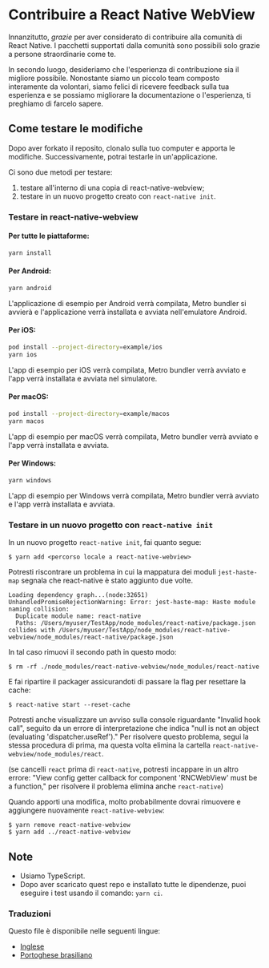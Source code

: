# Contribuire a React Native WebView

Innanzitutto, _grazie_ per aver considerato di contribuire alla comunità di React Native. I pacchetti supportati dalla comunità sono possibili solo grazie a persone straordinarie come te.

In secondo luogo, desideriamo che l'esperienza di contribuzione sia il migliore possibile. Nonostante siamo un piccolo team composto interamente da volontari, siamo felici di ricevere feedback sulla tua esperienza e se possiamo migliorare la documentazione o l'esperienza, ti preghiamo di farcelo sapere.

## Come testare le modifiche

Dopo aver forkato il reposito, clonalo sulla tuo computer e apporta le modifiche. Successivamente, potrai testarle in un'applicazione.

Ci sono due metodi per testare:
1) testare all'interno di una copia di react-native-webview;
2) testare in un nuovo progetto creato con `react-native init`.

### Testare in react-native-webview

#### Per tutte le piattaforme:

```sh
yarn install
```

#### Per Android:

```sh
yarn android
```

L'applicazione di esempio per Android verrà compilata, Metro bundler si avvierà e l'applicazione verrà installata e avviata nell'emulatore Android.

#### Per iOS:

```sh
pod install --project-directory=example/ios
yarn ios
```

L'app di esempio per iOS verrà compilata, Metro bundler verrà avviato e l'app verrà installata e avviata nel simulatore.

#### Per macOS:

```sh
pod install --project-directory=example/macos
yarn macos
```

L'app di esempio per macOS verrà compilata, Metro bundler verrà avviato e l'app verrà installata e avviata.

#### Per Windows:

```sh
yarn windows
```

L'app di esempio per Windows verrà compilata, Metro bundler verrà avviato e l'app verrà installata e avviata.

### Testare in un nuovo progetto con `react-native init`

In un nuovo progetto `react-native init`, fai quanto segue:

```
$ yarn add <percorso locale a react-native-webview>
```

Potresti riscontrare un problema in cui la mappatura dei moduli `jest-haste-map` segnala che react-native è stato aggiunto due volte.

```
Loading dependency graph...(node:32651) UnhandledPromiseRejectionWarning: Error: jest-haste-map: Haste module naming collision:
  Duplicate module name: react-native
  Paths: /Users/myuser/TestApp/node_modules/react-native/package.json collides with /Users/myuser/TestApp/node_modules/react-native-webview/node_modules/react-native/package.json
```

In tal caso rimuovi il secondo path in questo modo:

```
$ rm -rf ./node_modules/react-native-webview/node_modules/react-native
```

E fai ripartire il packager assicurandoti di passare la flag per resettare la cache:

```
$ react-native start --reset-cache
```

Potresti anche visualizzare un avviso sulla console riguardante "Invalid hook call", seguito da un errore di interpretazione che indica "null is not an object (evaluating 'dispatcher.useRef')." Per risolvere questo problema, segui la stessa procedura di prima, ma questa volta elimina la cartella `react-native-webview/node_modules/react`.

(se cancelli `react` prima di `react-native`, potresti incappare in un altro errore: "View config getter callback for component 'RNCWebView' must be a function," per risolvere il problema elimina anche `react-native`)

Quando apporti una modifica, molto probabilmente dovrai rimuovere e aggiungere nuovamente `react-native-webview`:

```
$ yarn remove react-native-webview
$ yarn add ../react-native-webview
```

## Note
- Usiamo TypeScript.
- Dopo aver scaricato quest repo e installato tutte le dipendenze, puoi eseguire i test usando il comando: `yarn ci`.

### Traduzioni
Questo file è disponibile nelle seguenti lingue:
- [Inglese](Contributing.md)
- [Portoghese brasiliano](Contributing.portuguese.md)